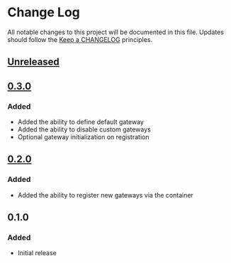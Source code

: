 # Change Log
All notable changes to this project will be documented in this file.
Updates should follow the [Keep a CHANGELOG](http://keepachangelog.com/) principles.

## [Unreleased]

## [0.3.0]
### Added

 - Added the ability to define default gateway
 - Added the ability to disable custom gateways
 - Optional gateway initialization on registration

## [0.2.0]
### Added

 - Added the ability to register new gateways via the container

## 0.1.0
### Added

 - Initial release

[Unreleased]: https://github.com/colinodell/omnipay-bundle/compare/0.3.0...HEAD
[0.3.0]: https://github.com/colinodell/omnipay-bundle/compare/0.2.0...0.3.0
[0.2.0]: https://github.com/colinodell/omnipay-bundle/compare/0.1.0...0.2.0
